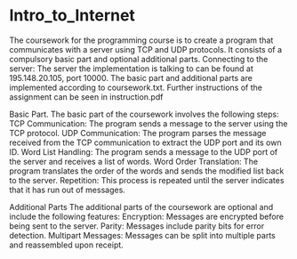 # Intro_to_Internet
The coursework for the programming course is to create a program that communicates with a server using TCP and UDP protocols. It consists of a compulsory basic part and optional additional parts.
Connecting to the server: The server the implementation is talking to can be found at 195.148.20.105, port 10000.
The basic part and additional parts are implemented according to coursework.txt.
Further instructions of the assignment can be seen in instruction.pdf

Basic Part.
The basic part of the coursework involves the following steps:
TCP Communication: The program sends a message to the server using the TCP protocol.
UDP Communication: The program parses the message received from the TCP communication to extract the UDP port and its own ID.
Word List Handling: The program sends a message to the UDP port of the server and receives a list of words.
Word Order Translation: The program translates the order of the words and sends the modified list back to the server.
Repetition: This process is repeated until the server indicates that it has run out of messages.

Additional Parts
The additional parts of the coursework are optional and include the following features:
Encryption: Messages are encrypted before being sent to the server.
Parity: Messages include parity bits for error detection.
Multipart Messages: Messages can be split into multiple parts and reassembled upon receipt.
